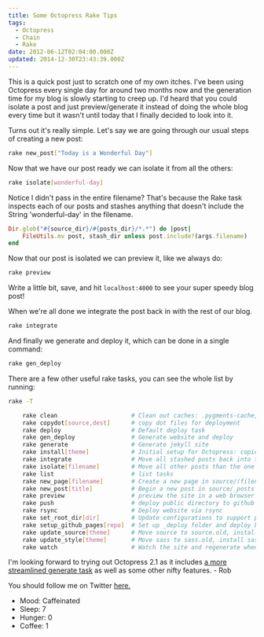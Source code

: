 ```yaml
---
title: Some Octopress Rake Tips
tags:
  - Octopress
  - Chain
  - Rake
date: 2012-06-12T02:04:00.000Z
updated: 2014-12-30T23:43:39.000Z
---
```


This is a quick post just to scratch one of my own itches. I've been using Octopress every single day for around two months now and the generation time for my blog is slowly starting to creep up. I'd heard that you could isolate a post and just preview/generate it instead of doing the whole blog every time but it wasn't until today that I finally decided to look into it.

Turns out it's really simple. Let's say we are going through our usual steps of creating a new post:

```bash
rake new_post["Today is a Wonderful Day"]
```

Now that we have our post ready we can isolate it from all the others:

```bash
rake isolate[wonderful-day]
```

Notice I didn't pass in the entire filename? That's because the Rake task inspects each of our posts and stashes anything that doesn't include the String 'wonderful-day' in the filename.

```ruby
Dir.glob("#{source_dir}/#{posts_dir}/*.*") do |post|
    FileUtils.mv post, stash_dir unless post.include?(args.filename)
end
```

Now that our post is isolated we can preview it, like we always do:

```bash
rake preview
```

Write a little bit, save, and hit `localhost:4000` to see your super speedy blog post!

When we're all done we integrate the post back in with the rest of our blog.

```bash
rake integrate
```

And finally we generate and deploy it, which can be done in a single command:

```bash
rake gen_deploy
```

There are a few other useful rake tasks, you can see the whole list by running:

```bash
rake -T

    rake clean                     # Clean out caches: .pygments-cache, .gist-cache, .sass-cache
    rake copydot[source,dest]      # copy dot files for deployment
    rake deploy                    # Default deploy task
    rake gen_deploy                # Generate website and deploy
    rake generate                  # Generate jekyll site
    rake install[theme]            # Initial setup for Octopress: copies the default theme into the path of Jekyll's generator.
    rake integrate                 # Move all stashed posts back into the posts directory, ready for site generation.
    rake isolate[filename]         # Move all other posts than the one currently being worked on to a temporary stash location (stas...
    rake list                      # list tasks
    rake new_page[filename]        # Create a new page in source/(filename)/index.markdown
    rake new_post[title]           # Begin a new post in source/_posts
    rake preview                   # preview the site in a web browser
    rake push                      # deploy public directory to github pages
    rake rsync                     # Deploy website via rsync
    rake set_root_dir[dir]         # Update configurations to support publishing to root or sub directory
    rake setup_github_pages[repo]  # Set up _deploy folder and deploy branch for Github Pages deployment
    rake update_source[theme]      # Move source to source.old, install source theme updates, replace source/_includes/navigation.ht...
    rake update_style[theme]       # Move sass to sass.old, install sass theme updates, replace sass/custom with sass.old/custom
    rake watch                     # Watch the site and regenerate when it changes
```

I'm looking forward to trying out Octopress 2.1 as it includes [a more streamlined generate task](https://github.com/imathis/octopress/pull/207) as well as some other nifty features. - Rob

You should follow me on Twitter [here.](http://twitter.com/rob_dodson)

- Mood: Caffeinated
- Sleep: 7
- Hunger: 0
- Coffee: 1
